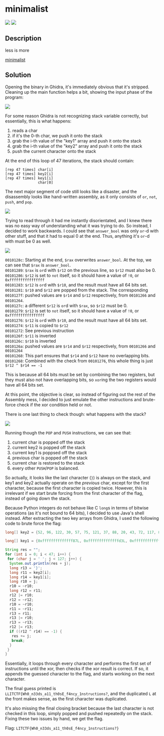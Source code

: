 # minimalist
![](https://img.shields.io/badge/category-reversing-blue)
![](https://img.shields.io/badge/solves-53-orange)

## Description
less is more

[minimalist](https://drive.google.com/uc?export=download&id=1vMY6FRx_Eff2ypd9vaZCRr6HYNdPsneX)

## Solution
Opening the binary in Ghidra, it's immediately obvious that it's stripped. Cleaning up the main function helps a bit, showing the input phase of the program:

![](https://user-images.githubusercontent.com/62577178/182051971-aa5e861f-5da1-4961-a2c2-33529265e85f.png)

For some reason Ghidra is not recognizing stack variable correctly, but essentially, this is what happens:
1. reads a char
2. if it's the 0-th char, we push it onto the stack
3. grab the i-th value of the "key1" array and push it onto the stack
4. grab the i-th value of the "key2" array and push it onto the stack
5. push the current character onto the stack

At the end of this loop of 47 iterations, the stack should contain:
```
[rep 47 times] char[i]
[rep 47 times] key2[i]
[rep 47 times] key1[i]
               char[0]
```

The next major segment of code still looks like a disaster, and the disassembly looks like hand-written assembly, as it only consists of `or`, `not`, `push`, and `pop`.

![](https://user-images.githubusercontent.com/62577178/182052083-2890cc95-8262-4ac8-985e-a1209255f451.png)

Trying to read through it had me instantly disorientated, and I knew there was no easy way of understanding what it was trying to do. So instead, I decided to work backwards. I could see that `answer_bool` was only `or`-d with other stuff, and that it had to equal 0 at the end. Thus, anything it's `or`-d with must be 0 as well.

![](https://user-images.githubusercontent.com/62577178/182052335-01e2d38b-6980-4eea-af55-58f540cf528d.png)

`0010128c`: Starting at the end, `$rax` overwrites `answer_bool`. At the top, we can see that `$rax` is `answer_bool`.<br>
`00101289`: `$rax` is `or`d with `$r12` on the previous line, so `$r12` must also be 0.<br>
`00101286`: `$r12` is set to `not` itself, so it should have a value of `!0`, or `0xffffffffffffffff`<br>
`00101283`: `$r12` is `or`d with `$r10`, and the result must have all 64 bits set.<br>
`00101281`: `$r10` and `$r12` are popped from the stack. The corresponding<br>
`0010127f`: pushed values are `$r14` and `$r12` respectively, from `00101266` and `00101264`.<br>
`0010127c`: a different `$r12` is `or`d with `$rax`, so `$r12` must be 0.<br>
`00101279`: `$r12` is set to `not` itself, so it should have a value of `!0`, or `0xffffffffffffffff`<br>
`00101276`: `$r12` is `or`d with `$r10`, and the result must have all 64 bits set.<br>
`00101274`: `$r11` is copied to `$r12`<br>
`00101272`: See previous instruction<br>
`0010126f`: `$r11` is inverted<br>
`0010126c`: `$r10` is inverted<br>
`0010126a`: pushed values are `$r14` and `$r12` respectively, from `00101266` and `00101264`<br>
`00101268`: This part ensures that `$r14` and `$r12` have no overlapping bits.<br>
`00101268`: Combined with the check from `00101276`, this whole thing is just `$r12 ^ $r14 == -1`

This is because all 64 bits must be set by combining the two registers, but they must also not have overlapping bits, so `xor`ing the two registers would have all 64 bits set.

At this point, the objective is clear, so instead of figuring out the rest of the Assembly mess, I decided to just emulate the other instructions and brute-force check if the xor condition held or not.

There is one last thing to check though: what happens with the stack?

![](https://user-images.githubusercontent.com/62577178/182053238-2f6618f7-902f-4268-90dc-ce2704f10700.png)

Running though the `POP` and `PUSH` instructions, we can see that:
1. current char is popped off the stack
2. current key2 is popped off the stack
3. current key1 is poppsed off the stack
4. previous char is popped off the stack
5. current char is restored to the stack
6. every other `PUSH`/`POP` is balanced.

So actually, it looks like the last character (`}`) is always on the stack, and key1 and key2 actually operate on the *previous* char, except for the first character, because the first character is copied twice. However, this is irrelevant if we start brute forcing from the first character of the flag, instead of going down the stack.

Because Python integers do not behave like C `long`s in terms of bitwise operations (as it's not bound to 64 bits), I decided to use Java's shell instead. After extracting the two key arrays from Ghidra, I used the following code to brute force the flag:
```java
long[] key2 = {52, 96, 122, 30, 57, 75, 121, 37, 88, 20, 43, 72, 117, 86, 51, 99, 104, 125, 16, 20, 2, 63, 99, 127, 100, 123, 13, 5, 112, 58, 125, 96, 12, 47, 41, 76, 8, 65, 119, 31, 27, 97, 83, 53, 120, 53, 63, 0};

long[] key1 = {0xffffffffffffff87L, 0xffffffffffffffd3L, 0xffffffffffffffccL, 0xffffffffffffffb5L, 0xffffffffffffff85L, 0xffffffffffffffe0L, 0xffffffffffffffc0L, 0xffffffffffffffa1L, 0xfffffffffffffff0L, 0xffffffffffffff83L, 0xffffffffffffffe4L, 0xffffffffffffffe8L, 0xffffffffffffffe4L, 0xffffffffffffff9aL, 0xffffffffffffffffL, 0xfffffffffffffff8L, 0xffffffffffffffe4L, 0xffffffffffffffddL, 0xffffffffffffff8eL, 0xffffffffffffffdaL, 0xffffffffffffffccL, 0xffffffffffffff9fL, 0xffffffffffffffe8L, 0xffffffffffffffe8L, 0xffffffffffffffabL, 0xfffffffffffffff7L, 0xffffffffffffffb7L, 0xffffffffffffffa5L, 0xffffffffffffffe9L, 0xfffffffffffffff1L, 0xffffffffffffffecL, 0xfffffffffffffffcL, 0xffffffffffffff8aL, 0xffffffffffffff8fL, 0xffffffffffffffe7L, 0xffffffffffffffddL, 0xffffffffffffff84L, 0xffffffffffffffcaL, 0xfffffffffffffffaL, 0xffffffffffffff95L, 0xffffffffffffff87L, 0xffffffffffffffeaL, 0xffffffffffffffc5L, 0xffffffffffffffa5L, 0xffffffffffffffe9L, 0xffffffffffffffb9L, 0xffffffffffffffffL};

String res = "";
for (int i = 0; i < 47; i++) {
 for (char j = ' '; j < 127; j++) {
  System.out.println(res + j);
  long r13 = '}';
  long r11 = key2[i];
  long r14 = key1[i];
  long r10 = j;
  r10 = ~r10;
  long r12 = r11;
  r12 |= r10;
  r12 = ~r12;
  r10 = ~r10;
  r11 = ~r11;
  r13 = r11;
  r13 |= r10;
  r13 = ~r13;
  r12 |= r13;
  if ((r12 ^ r14) == -1) {
   res += j;
   break;
  }
 }
}
```

Essentially, it loops through every character and performs the first set of instructions until the xor, then checks if the xor result is correct. If so, it appends the guessed character to the flag, and starts working on the next character.

The final guess printed is `LLITCTF{Wh0_n33ds_a11_th0sE_f4ncy_1nstructions?`, and the duplicated `L` at the front makes sense, as the first character was duplicated.

It's also missing the final closing bracket because the last character is not checked in this loop, simply popped and pushed repeatedly on the stack. Fixing these two issues by hand, we get the flag.

Flag: `LITCTF{Wh0_n33ds_a11_th0sE_f4ncy_1nstructions?}`
